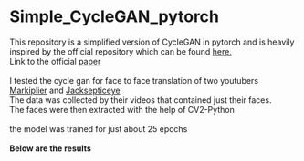 # Simple_CycleGAN_pytorch
This repository is a simplified version of CycleGAN in pytorch and is heavily inspired by the official repository which can be found <a href=https://github.com/junyanz/pytorch-CycleGAN-and-pix2pix>here.</a>
<br>Link to the official <a href=https://arxiv.org/pdf/1703.10593.pdf> paper </a>
<br>
<br>
I tested the cycle gan for face to face translation of two youtubers <a href=https://www.youtube.com/user/markiplierGAME/videos> Markiplier</a> and <a href=https://www.youtube.com/user/jacksepticeye> Jacksepticeye</a>
<br>
The data was collected by their videos that contained just their faces.
<br> The faces were then extracted with the help of CV2-Python 
<br><br> the model was trained for just about 25 epochs <br> <br>
<b>Below are the results</b>
